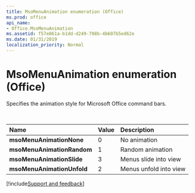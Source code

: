 ```yaml
---
title: MsoMenuAnimation enumeration (Office)
ms.prod: office
api_name:
- Office.MsoMenuAnimation
ms.assetid: f57e861a-b1dd-d249-798b-4b607b5ed62e
ms.date: 01/31/2019
localization_priority: Normal
---
```



# MsoMenuAnimation enumeration (Office)

Specifies the animation style for Microsoft Office command bars.

<br/>

|Name|Value|Description|
|:-----|:-----|:-----|
|**msoMenuAnimationNone**|0|No animation |
|**msoMenuAnimationRandom**|1|Random animation |
|**msoMenuAnimationSlide**|3|Menus slide into view |
|**msoMenuAnimationUnfold**|2|Menus unfold into view |

[!include[Support and feedback](~/includes/feedback-boilerplate.md)]